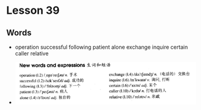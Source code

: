 # Lesson 39

## Words

- operation successful following patient alone exchange inquire certain caller relative

- ![Words](../../../Images/Part2/04/words-39.png)
